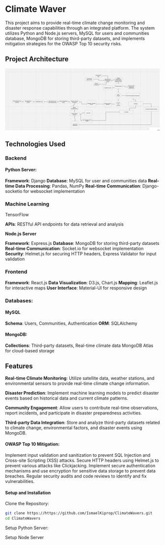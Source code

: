 # Climate Waver

This project aims to provide real-time climate change monitoring and disaster response capabilities through an integrated platform. The system utilizes Python and Node.js servers, MySQL for users and communities database, MongoDB for storing third-party datasets, and implements mitigation strategies for the OWASP Top 10 security risks.

 ## Project Architecture
![Architecture](https://github.com/IsmaelKiprop/ClimateWavers/blob/a479864e5942aeadf2dfc394b49790bb51a2c017/images/climate.png)

## Technologies Used

### Backend

#### Python Server:

**Framework**: Django
**Database**: MySQL for user and communities data
**Real-time Data Processing**: Pandas, NumPy
**Real-time Communication**: Django-socketio for websocket implementation

### Machine Learning

TensorFlow

**APIs**: RESTful API endpoints for data retrieval and analysis

**Node.js Server**

**Framework**: Express.js
**Database**: MongoDB for storing third-party datasets
**Real-time Communication**: Socket.io for websocket implementation
**Security**: Helmet.js for securing HTTP headers, Express Validator for input validation

### Frontend

**Framework**: React.js
**Data Visualization**: D3.js, Chart.js
**Mapping**: Leaflet.js for interactive maps
**User Interface**: Material-UI for responsive design

### Databases:
#### MySQL
**Schema**: Users, Communities, Authentication
**ORM**: SQLAlchemy

#### MongoDB:
**Collections**: Third-party datasets, Real-time climate data
MongoDB Atlas for cloud-based storage

## Features
**Real-time Climate Monitoring**: Utilize satellite data, weather stations, and environmental sensors to provide real-time climate change information.

**Disaster Prediction**: Implement machine learning models to predict disaster events based on historical data and current climate patterns.

**Community Engagement**: Allow users to contribute real-time observations, report incidents, and participate in disaster preparedness activities.

**Third-party Data Integration**: Store and analyze third-party datasets related to climate change, environmental factors, and disaster events using MongoDB.

#### OWASP Top 10 Mitigation:
Implement input validation and sanitization to prevent SQL Injection and Cross-site Scripting (XSS) attacks.
Secure HTTP headers using Helmet.js to prevent various attacks like Clickjacking.
Implement secure authentication mechanisms and use encryption for sensitive data storage to prevent data breaches.
Regular security audits and code reviews to identify and fix vulnerabilities.

#### Setup and Installation
Clone the Repository:
```bash
git clone https://https://github.com/IsmaelKiprop/ClimateWavers.git
cd ClimateWavers
```

Setup Python Server:

Setup Node Server
